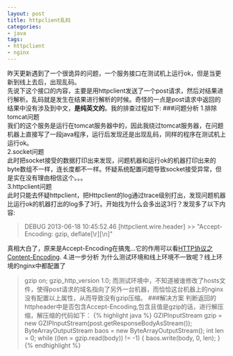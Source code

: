 ```yaml
---
layout: post
title: httpclient乱码
categories:
- java
tags:
- httpclient
- nginx
---
```

昨天更新遇到了一个很诡异的问题，一个服务接口在测试机上运行ok，但是当更新到线上去后，出现乱码。  
先说下这个接口的内容，主要是用httpclient发送了一个post请求，然后对结果进行解析。乱码就是发生在结果进行解析的时候。奇怪的一点是post请求中返回的结果中没有涉及到中文，**是纯英文的**。我的排查过程如下:
###问题分析
1.排除tomcat问题  
我们的这个服务是运行在tomcat服务器中的，因此我绕过tomcat服务器，在问题机器上直接写了一段java程序，运行后发现还是出现乱码，同样的程序在测试机上运行ok。  
2.socket问题  
此时把socket接受的数据打印出来发现，问题机器和运行ok的机器打印出来的byte数组不一样，连长度都不一样。怀疑系统配置问题导致socket接受异常，但是实在没有理由相信这个。。。  
3.httpclient问题  
此时只能去怀疑httpclient，把Httpclient的log通过trace级别打出，发现问题机器比运行ok的机器打出的log多了3行。开始找为什么会多出这3行？发现多了以下内容:  
> DEBUG 2013-06-18 10:45:52.46 [httpclient.wire.header] >> "Accept-Encoding:  gzip, deflate[\r][\n]"

 
真相大白了，原来是Accept-Encoding在搞鬼...它的作用可以看[HTTP协议之Content-Encoding](http://guojuanjun.blog.51cto.com/277646/667067).
4.进一步分析
为什么测试环境和线上环境不一致呢？线上环境的nginx中都配置了
> gzip  on;
> gzip_http_version 1.0;
而测试环境中，不知道被谁修改了hosts文件，使得post请求的域名指向了另外一台机器，而恰恰这台机器上的nginx没有配置以上属性，从而导致没有gzip压缩。
###解决方案
判断返回的httpheader中是否包含Accept-Encoding,包含且值是gzip的话，进行解压缩，解压缩的代码如下：
{% highlight java %}
 GZIPInputStream gzip = new GZIPInputStream(post.getResponseBodyAsStream());
 ByteArrayOutputStream baos = new ByteArrayOutputStream();
 int len = 0;
 while ((len = gzip.read(body)) != -1) {
        baos.write(body, 0, len);
 }
{% endhighlight %}

